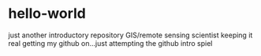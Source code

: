 # hello-world
just another introductory repository
GIS/remote sensing scientist
keeping it real getting my github on...just attempting the github intro spiel
